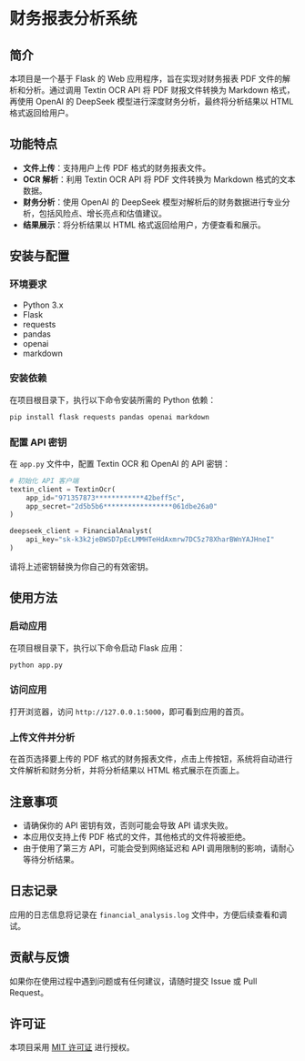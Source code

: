 
# 财务报表分析系统

## 简介
本项目是一个基于 Flask 的 Web 应用程序，旨在实现对财务报表 PDF 文件的解析和分析。通过调用 Textin OCR API 将 PDF 财报文件转换为 Markdown 格式，再使用 OpenAI 的 DeepSeek 模型进行深度财务分析，最终将分析结果以 HTML 格式返回给用户。

## 功能特点
- **文件上传**：支持用户上传 PDF 格式的财务报表文件。
- **OCR 解析**：利用 Textin OCR API 将 PDF 文件转换为 Markdown 格式的文本数据。
- **财务分析**：使用 OpenAI 的 DeepSeek 模型对解析后的财务数据进行专业分析，包括风险点、增长亮点和估值建议。
- **结果展示**：将分析结果以 HTML 格式返回给用户，方便查看和展示。

## 安装与配置
### 环境要求
- Python 3.x
- Flask
- requests
- pandas
- openai
- markdown

### 安装依赖
在项目根目录下，执行以下命令安装所需的 Python 依赖：
```bash
pip install flask requests pandas openai markdown
```

### 配置 API 密钥
在 `app.py` 文件中，配置 Textin OCR 和 OpenAI 的 API 密钥：
```python
# 初始化 API 客户端
textin_client = TextinOcr(
    app_id="971357873************42beff5c",
    app_secret="2d5b5b6*****************061dbe26a0"
)

deepseek_client = FinancialAnalyst(
    api_key="sk-k3k2jeBWSD7pEcLMMHTeHdAxmrw7DC5z78XharBWnYAJHneI"
)
```
请将上述密钥替换为你自己的有效密钥。

## 使用方法
### 启动应用
在项目根目录下，执行以下命令启动 Flask 应用：
```bash
python app.py
```

### 访问应用
打开浏览器，访问 `http://127.0.0.1:5000`，即可看到应用的首页。

### 上传文件并分析
在首页选择要上传的 PDF 格式的财务报表文件，点击上传按钮，系统将自动进行文件解析和财务分析，并将分析结果以 HTML 格式展示在页面上。

## 注意事项
- 请确保你的 API 密钥有效，否则可能会导致 API 请求失败。
- 本应用仅支持上传 PDF 格式的文件，其他格式的文件将被拒绝。
- 由于使用了第三方 API，可能会受到网络延迟和 API 调用限制的影响，请耐心等待分析结果。

## 日志记录
应用的日志信息将记录在 `financial_analysis.log` 文件中，方便后续查看和调试。

## 贡献与反馈
如果你在使用过程中遇到问题或有任何建议，请随时提交 Issue 或 Pull Request。

## 许可证
本项目采用 [MIT 许可证](LICENSE) 进行授权。
